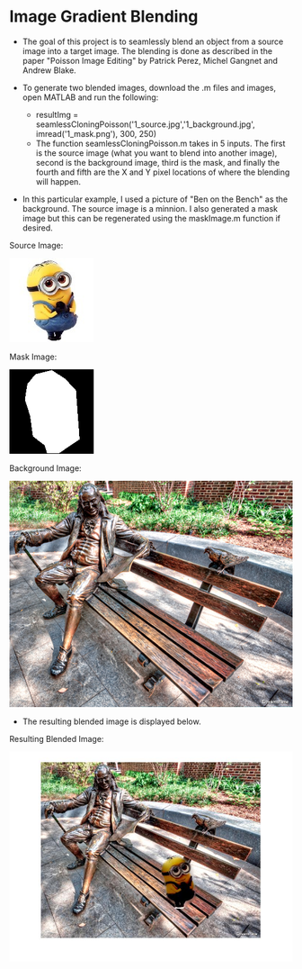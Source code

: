 # Image Gradient Blending

- The goal of this project is to seamlessly blend an object from a source image into a target image. The blending is done as described in the paper "Poisson Image Editing" by Patrick Perez, Michel Gangnet and Andrew Blake.

- To generate two blended images, download the .m files and images, open MATLAB and run the following:
    - resultImg = seamlessCloningPoisson('1_source.jpg','1_background.jpg', imread('1_mask.png'), 300, 250)
    - The function seamlessCloningPoisson.m takes in 5 inputs. The first is the source image (what you want to blend into another image),       second is the background image, third is the mask, and finally the fourth and fifth are the X and Y pixel locations of where the           blending will happen.

- In this particular example, I used a picture of "Ben on the Bench" as the background. The source image is a minnion. I also generated a mask image but this can be regenerated using the maskImage.m function if desired.

Source Image:

![Source Image](Images/1_source.jpg)

Mask Image:

![Mask Image](Images/1_mask.png)

Background Image:

![Background Image](Images/1_background.jpg)

- The resulting blended image is displayed below.

Resulting Blended Image:

![Resulting Blended Image](Images/Minnion_result.jpg)


